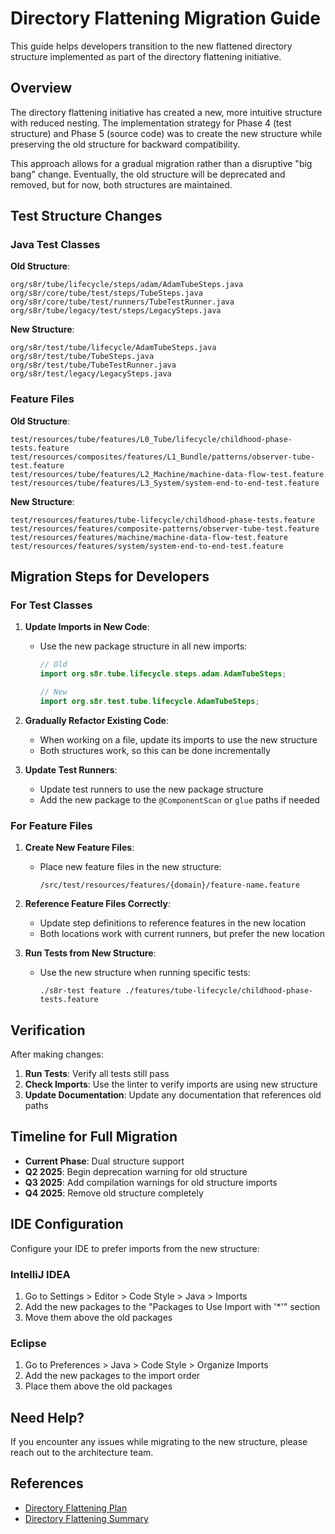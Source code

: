 <!--
Copyright (c) 2025 Eric C. Mumford (@heymumford)

This software was developed with analytical assistance from AI tools 
including Claude 3.7 Sonnet, Claude Code, and Google Gemini Deep Research,
which were used as paid services. All intellectual property rights 
remain exclusively with the copyright holder listed above.

Licensed under the Mozilla Public License 2.0
-->

# Directory Flattening Migration Guide

This guide helps developers transition to the new flattened directory structure implemented as part of the directory flattening initiative.

## Overview

The directory flattening initiative has created a new, more intuitive structure with reduced nesting. The implementation strategy for Phase 4 (test structure) and Phase 5 (source code) was to create the new structure while preserving the old structure for backward compatibility.

This approach allows for a gradual migration rather than a disruptive "big bang" change. Eventually, the old structure will be deprecated and removed, but for now, both structures are maintained.

## Test Structure Changes

### Java Test Classes

**Old Structure**:
```
org/s8r/tube/lifecycle/steps/adam/AdamTubeSteps.java
org/s8r/core/tube/test/steps/TubeSteps.java
org/s8r/core/tube/test/runners/TubeTestRunner.java
org/s8r/tube/legacy/test/steps/LegacySteps.java
```

**New Structure**:
```
org/s8r/test/tube/lifecycle/AdamTubeSteps.java
org/s8r/test/tube/TubeSteps.java
org/s8r/test/tube/TubeTestRunner.java
org/s8r/test/legacy/LegacySteps.java
```

### Feature Files

**Old Structure**:
```
test/resources/tube/features/L0_Tube/lifecycle/childhood-phase-tests.feature
test/resources/composites/features/L1_Bundle/patterns/observer-tube-test.feature
test/resources/tube/features/L2_Machine/machine-data-flow-test.feature
test/resources/tube/features/L3_System/system-end-to-end-test.feature
```

**New Structure**:
```
test/resources/features/tube-lifecycle/childhood-phase-tests.feature
test/resources/features/composite-patterns/observer-tube-test.feature
test/resources/features/machine/machine-data-flow-test.feature
test/resources/features/system/system-end-to-end-test.feature
```

## Migration Steps for Developers

### For Test Classes

1. **Update Imports in New Code**:
   - Use the new package structure in all new imports:
     ```java
     // Old
     import org.s8r.tube.lifecycle.steps.adam.AdamTubeSteps;
     
     // New
     import org.s8r.test.tube.lifecycle.AdamTubeSteps;
     ```

2. **Gradually Refactor Existing Code**:
   - When working on a file, update its imports to use the new structure
   - Both structures work, so this can be done incrementally

3. **Update Test Runners**:
   - Update test runners to use the new package structure
   - Add the new package to the `@ComponentScan` or `glue` paths if needed

### For Feature Files

1. **Create New Feature Files**:
   - Place new feature files in the new structure:
     ```
     /src/test/resources/features/{domain}/feature-name.feature
     ```

2. **Reference Feature Files Correctly**:
   - Update step definitions to reference features in the new location
   - Both locations work with current runners, but prefer the new location

3. **Run Tests from New Structure**:
   - Use the new structure when running specific tests:
     ```
     ./s8r-test feature ./features/tube-lifecycle/childhood-phase-tests.feature
     ```

## Verification

After making changes:

1. **Run Tests**: Verify all tests still pass
2. **Check Imports**: Use the linter to verify imports are using new structure
3. **Update Documentation**: Update any documentation that references old paths

## Timeline for Full Migration

- **Current Phase**: Dual structure support
- **Q2 2025**: Begin deprecation warning for old structure
- **Q3 2025**: Add compilation warnings for old structure imports
- **Q4 2025**: Remove old structure completely

## IDE Configuration

Configure your IDE to prefer imports from the new structure:

### IntelliJ IDEA
1. Go to Settings > Editor > Code Style > Java > Imports
2. Add the new packages to the "Packages to Use Import with '*'" section
3. Move them above the old packages

### Eclipse
1. Go to Preferences > Java > Code Style > Organize Imports
2. Add the new packages to the import order
3. Place them above the old packages

## Need Help?

If you encounter any issues while migrating to the new structure, please reach out to the architecture team.

## References

- [Directory Flattening Plan](./docs/planning/folder-flattening-plan.md)
- [Directory Flattening Summary](./directory-flattening-summary.md)